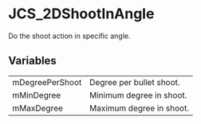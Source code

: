 # JCS_2DShootInAngle

Do the shoot action in specific angle.


## Variables

<table>
  <tr>
    <td>mDegreePerShoot</td>
    <td>Degree per bullet shoot.</td>
  </tr>
  <tr>
    <td>mMinDegree</td>
    <td>Minimum degree in shoot.</td>
  </tr>
  <tr>
    <td>mMaxDegree</td>
    <td>Maximum degree in shoot.</td>
  </tr>
</table>
